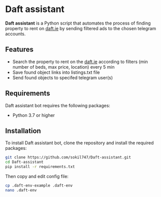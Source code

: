 # Daft assistant

**Daft assistant** is a Python script that automates the process of finding property to rent on [daft.ie](https://www.daft.ie/) by sending filtered ads to the chosen telegram accounts.

## Features

- Search the property to rent on the [daft.ie](https://www.daft.ie/) according to filters (min number of beds, max price, location) every 5 min
- Save found object links into listings.txt file
- Send found objects to specifed telegram user(s)
## Requirements

Daft assistant bot requires the following packages:

- Python 3.7 or higher

## Installation

To install Daft assistant bot, clone the repository and install the required packages:
```bash
git clone https://github.com/sokil747/Daft-assistant.git
cd Daft-assistant
pip install -r requirements.txt
```
Then copy and edit config file:
```bash
cp .daft-env-example .daft-env
nano .daft-env
```
